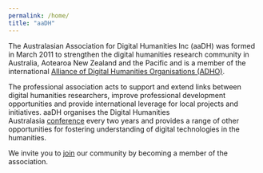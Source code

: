 ```yaml
---
permalink: /home/
title: "aaDH"
---
```


The Australasian Association for Digital Humanities Inc (aaDH) was formed in March 2011 to strengthen the digital humanities research community in Australia, Aotearoa New Zealand and the Pacific and is a member of the international [Alliance of Digital Humanities Organisations (ADHO)](https://adho.org/).

The professional association acts to support and extend links between digital humanities researchers, improve professional development opportunities and provide international leverage for local projects and initiatives. aaDH organises the Digital Humanities Australasia [conference](https://aa-dh.org/conferences/) every two years and provides a range of other opportunities for fostering understanding of digital technologies in the humanities.

We invite you to [join](https://aa-dh.org/join/) our community by becoming a member of the association.
